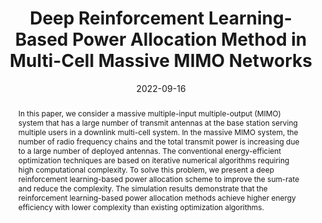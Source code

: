 ---
title: "Deep Reinforcement Learning-Based Power Allocation Method in Multi-Cell Massive MIMO Networks"
collection: publications
permalink: /publication/2022-ws1
date: 2022-09-16
venue: 'The 14th Workshop on Convergent and Smart Media Systems (CSMS)'
# paperurl: '/files/pdf/research/WS1_An Actor Critic Deep Reinforcement Learning Based Antenna Selection for MIMO Systems.pdf'
pubtype: 'workshop'
# just display our icon symbols
# link: ' '
code: 'https://github.com/FIVEYOUNGWOO/Reinforcement-Learning-Based-MIMO-Antenna-Selection'
github: 'https://github.com/FIVEYOUNGWOO/Reinforcement-Learning-Based-MIMO-Antenna-Selection'
citation: '<strong>Youngwoo Oh</strong> and Wooyeol Choi. &quot;Deep Reinforcement Learning-Based Power Allocation Method in Multi-Cell Massive MIMO Networks.&quot; <i>The 14th Workshop on Convergent and Smart Media Systems (CSMS)</i>, Jeju, Republic of Korea, September 16-18, 2022. (<u>Status: Presented on 2022.09.16.</u>)'
excerpt_separator: ""
abstract: "In this paper, we consider a massive multiple-input multiple-output (MIMO) system that has a large number of transmit antennas at the base station serving multiple users in a downlink multi-cell system. In the massive MIMO system, the number of radio frequency chains and the total transmit power is increasing due to a large number of deployed antennas. The conventional energy-efficient optimization techniques are based on iterative numerical algorithms requiring high computational complexity. To solve this problem, we present a deep reinforcement learning-based power allocation scheme to improve the sum-rate and reduce the complexity. The simulation results demonstrate that the reinforcement learning-based power allocation methods achieve higher energy efficiency with lower complexity than existing optimization algorithms."
---